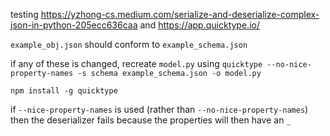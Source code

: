 testing
https://yzhong-cs.medium.com/serialize-and-deserialize-complex-json-in-python-205ecc636caa
and
https://app.quicktype.io/

`example_obj.json` should conform to `example_schema.json`

if any of these is changed, recreate `model.py` using 
`quicktype --no-nice-property-names -s schema example_schema.json -o model.py`  

`npm install -g quicktype`



if `--nice-property-names` is used (rather than `--no-nice-property-names`) then the deserializer fails because the properties will then have an `_`